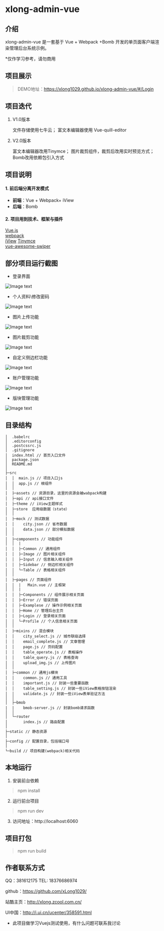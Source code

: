 # xlong-admin-vue

## 介绍

xlong-admin-vue 是一套基于 Vue + Webpack +Bomb 开发的单页面客户端渲染管理后台系统示例。

*仅作学习参考，请勿商用

## 项目展示

> DEMO地址：https://xlong1029.github.io/xlong-admin-vue/#/Login

## 项目迭代

1. V1.0版本

    文件存储使用七牛云；
    富文本编辑器使用 Vue-quill-editor

2. V2.0版本

    富文本编辑器改用Tinymce；
    图片裁剪组件，裁剪后改用实时预览方式；
    Bomb改用依赖包引入方式

## 项目说明

#### 1. 前后端分离开发模式
- **前端**：Vue + Webpack+ iView
- **后端**：Bomb

#### 2. 项目用到技术、框架与插件
[Vue.js](https://github.com/vuejs)  
[webpack](https://github.com/webpack)  
[iView](https://github.com/iview/iview) 
[Tinymce](https://github.com/tinymce/tinymce)  
[vue-awesome-swiper](https://github.com/surmon-china/vue-awesome-swiper) 

## 部分项目运行截图
* 登录界面

![Image text](static/images/screen-1.gif)

* 个人资料\修改密码

![Image text](static/images/screen-2.gif)

* 图片上传功能

![Image text](static/images/screen-3.gif)

* 图片裁剪功能

![Image text](static/images/screen-7.gif)

* 自定义侧边栏功能

![Image text](static/images/screen-4.gif)

* 账户管理功能

![Image text](static/images/screen-5.gif)

* 版块管理功能

![Image text](static/images/screen-6.gif)

## 目录结构

```
│  .babelrc
│  .editorconfig
│  .postcssrc.js
│  .gitignore
│  index.html // 首页入口文件
│  package.json
│  README.md
│
├─src
│  │  main.js // 项目入口js
│  │  app.js // 根组件
│  │
│  ├─assets // 资源目录，这里的资源会被wabpack构建
│  ├─api // api接口文件
│  ├─theme // iView主题样式
│  ├─store  应用级数据（state） 
│  │
│  ├─mock // 测试数据
│  │    city.json // 省市数据
│  │    data.json // 部分模拟数据
│  │
│  ├─components // 功能组件
│  │  |
│  │  ├─Common // 通用组件
│  │  ├─Image // 图片相关组件
│  │  ├─Input // 信息输入相关组件
│  │  ├─Sidebar // 侧边栏相关组件
│  │  └─Table // 表格相关组件
│  │
│  ├─pages // 页面组件
│  │  |   Main.vue // 主框架
│  │  |
│  │  ├─Components // 组件展示相关页面
│  │  ├─Error // 错误页面
│  │  ├─Examplese // 操作示例相关页面
│  │  ├─Home // 管理后台主页
│  │  ├─Login // 登录相关页面
│  │  └─Profile // 个人信息相关页面
│  │
│  ├─mixins // 混合模块
│  │    city_select.js // 城市联级选择
│  │    email_complete.js // 文章管理
│  │    page.js // 页码配置
│  │    table_operate.js // 表格操作
│  │    table_query.js // 表格查询
│  │    upload_img.js // 上传图片
│  │
│  ├─common // 通用js模块
│  │    common.js // 通用工具
│  │    important.js // 封装一些重要函数
│  │    table_setting.js // 封装一些iView表格按钮渲染
│  │    validate.js // 封装一些iView表单验证方法
│  │
│  ├─bmob
|  |    bmob-server.js // 封装bomb请求函数   
│  │
│  └─router
│       index.js // 路由配置
│
├─static // 静态资源
│
├─config // 配置目录，包括端口号
│
└─build // 项目构建(webpack)相关代码
```

## 本地运行
1. 安装前台依赖
> npm install
2. 运行前台项目
> npm run dev
3. 访问地址：http://localhost:6060

## 项目打包
> npm run build

## 作者联系方式

QQ：381612175
TEL: 18376686974

github：https://github.com/xLong1029/

站酷主页：http://xlong.zcool.com.cn/

UI中国：http://i.ui.cn/ucenter/358591.html

* 此项目做学习Vuejs测试使用，有什么问题可联系我讨论